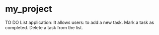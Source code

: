# my_project

TO DO List application:
It allows users:
 to add a new task.
 Mark a task as completed.
 Delete a task from the list.
 

